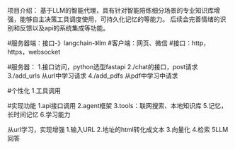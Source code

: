 项目介绍：
基于LLM的智能代理，具有针对智能陪练细分场景的专业知识库增强，能够自主决策工具调度使用，可持久化记忆的等能力。
后续会完善情绪的识别和反馈以及api的系统集成等功能。


#服务器端：接口-》langchain-》llm
#客户端：网页、微信
#接口：http，https，websocket

#服务器：
1.接口访问，python选型fastapi
2./chat的接口，post请求
3./add_urls 从url中学习请求
4./add_pdfs 从pdf中学习中请求

#个性化
1.工具调用

#实现功能
1.api接口调用
2.agent框架
3.tools：联网搜索、本地知识库
5.记忆，长时间记忆
6.学习能力

从url学习，实现增强
1.输入URL
2.地址的html转化成文本
3.向量化
4.检索
5LLM回答

